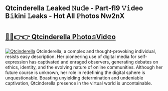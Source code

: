 ## Qtcinderella 𝙻eaked 𝙽u𝚍e - Part-fl9 𝚅𝚒deo B𝚒kini 𝙻eaks - Hot All 𝙿hotos Nw2nX

# <h2><a href="http://ld18kr.urlbe.top/?page=Qtcinderella">🔗🔗👉👉 Qtcinderella P𝚑oto𝚜Vid𝚎o</a></h2>

[![Qtcinderella](https://i.imgur.com/eBuTRDB.gif)](http://ld18kr.urlbe.top/?page=Qtcinderella)
Qtcinderella, a complex and thought-provoking individual, resists easy description. Her pioneering use of digital media for self-expression has captivated and enraged observers, generating debates on ethics, identity, and the evolving nature of online communities. Although her future course is unknown, her role in redefining the digital sphere is unquestionable. Boasting unyielding determination and undeniable captivation, Qtcinderella presence in the virtual world is uncontainable.
